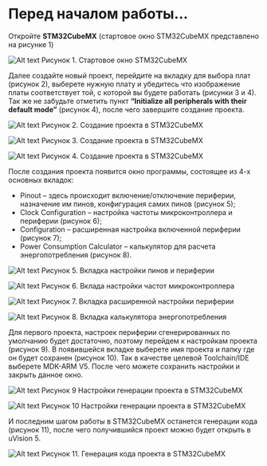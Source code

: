 # Перед началом работы...

Откройте **STM32CubeMX** (стартовое окно STM32CubeMX представлено на рисунке 1)

![Alt text](https://pp.userapi.com/c840527/v840527106/4a172/4c6TI_Wb29E.jpg)
Рисунок 1. Стартовое окно STM32CubeMX

Далее создайте новый проект, перейдите на вкладку для выбора плат (рисунок 2), выберете нужную плату и убедитесь что изображение платы соответствует той, с которой вы будете работать (рисунки 3 и 4). Так же не забудьте отметить пункт **“Initialize all peripherals with their default mode”**
(рисунок 4), после чего завершите создание проекта.

![Alt text](https://pp.userapi.com/c840527/v840527106/4a169/M9F04lHtoQw.jpg)
Рисунок 2. Создание проекта в STM32CubeMX

![Alt text](https://pp.userapi.com/c840527/v840527106/4a15f/-jDHfATAHkY.jpg)
Рисунок 3. Создание проекта в STM32CubeMX

![Alt text](https://pp.userapi.com/c840527/v840527106/4a155/0fyZPeJLkFs.jpg)
Рисунок 4. Создание проекта в STM32CubeMX

После создания проекта появится окно программы, состоящее из 4-х
основных вкладок:
* Pinout – здесь происходит включение/отключение периферии, назначение им
пинов, конфигурация самих пинов (рисунок 5);
* Clock Configuration – настройка частоты микроконтроллера и периферии
(рисунок 6);
* Configuration – расширенная настройка включенной периферии
(рисунок 7);
* Power Consumption Calculator – калькулятор для расчета энергопотребления
(рисунок 8).

![Alt text](https://pp.userapi.com/c840527/v840527106/4a141/oTG7qZCozV8.jpg)
Рисунок 5. Вкладка настройки пинов и периферии

![Alt text](https://pp.userapi.com/c840527/v840527106/4a14b/iQXdYxtazj4.jpg)
Рисунок 6. Вклада настройки частот микроконтроллера

![Alt text](https://pp.userapi.com/c840527/v840527106/4a18e/LeGydkW6U58.jpg)
Рисунок 7. Вкладка расширенной настройки периферии

![Alt text](https://pp.userapi.com/c840527/v840527106/4a198/NkthiYJYeFU.jpg)
Рисунок 8. Вкладка калькулятора энергопотребления

Для первого проекта, настроек периферии сгенерированных по умолчанию будет достаточно, поэтому перейдем к настройкам проекта (рисунок 9). В появившейся вкладке выберете имя проекта и папку где он будет сохранен (рисунок 10). Так в качестве целевой Toolchain/IDE выберете MDK-ARM V5. После чего можете сохранить настройки и закрыть данное окно.

![Alt text](https://pp.userapi.com/c840527/v840527760/4b67b/vzNLY7BSkzk.jpg)
Рисунок 9 Настройки генерации проекта в STM32CubeMX

![Alt text](https://pp.userapi.com/c840527/v840527760/4b684/WDkDdKBTdFQ.jpg)
Рисунок 10 Настройки генерации проекта в STM32CubeMX

И последним шагом работы в STM32CubeMX останется генерации кода (рисунок 11), после чего получившийся проект можно будет открыть в
uVision 5.

![Alt text](https://pp.userapi.com/c834202/v834202133/a01de/SIizZmKBaio.jpg)
Рисунок 11. Генерация кода проекта в STM32CubeMX
